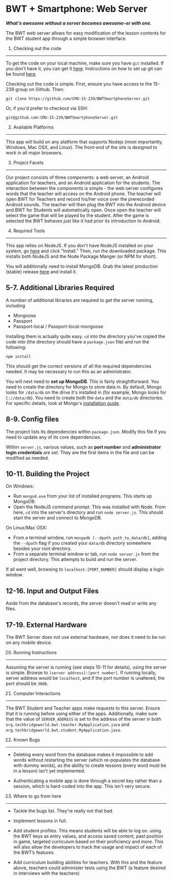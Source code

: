 BWT + Smartphone: Web Server
===============================================================================
***What's awesome without a server becomes awesome-er with one.***  


The BWT web server allows for easy modification of the lesson contents for the BWT student app through a simple browser interface.



1. Checking out the code
-------------------------------------------------------------------------------

To get the code on your local machine, make sure you have ```git``` installed. If you don't have it, you can get it [here](http://git-scm.com/). Instructions on how to set up git can be found [here](https://help.github.com/articles/set-up-git).

Checking out the code is simple. First, ensure you have access to the 15-239 group on Github. Then:  

    git clone https://github.com/CMU-15-239/BWTSmartphoneServer.git

Or, if you'd prefer to checkout via SSH:

    git@github.com:CMU-15-239/BWTSmartphoneServer.git


2. Available Platforms
-------------------------------------------------------------------------------

This app will build on any platform that supports Nodejs (most importantly, Windows, Mac OSX, and Linux). The front-end of the site is designed to work in all major browsers.


3. Project Facets
-------------------------------------------------------------------------------

Our project consists of three components: a web server, an Android application for teachers, and an Android application for the students. The interaction between the components is simple - the web server configures words that the teacher will access on the Android phone. The teacher will open BWT for Teachers and record his/her voice over the prerecorded Android sounds. The teacher will then plug the BWT into the Android device and BWT for Students will automatically open. Once open the teacher will select the game that will be played by the student. After the game is selected the BWT behaves just like it had prior its introduction to Android. 


4. Required Tools
-------------------------------------------------------------------------------

This app relies on NodeJS. If you don't have NodeJS installed on your system, go [here](http://nodejs.org/) and click "Install." Then, run the downloaded package. This installs both NodeJS and the Node Package Manger (or NPM for short).

You will additionally need to install MongoDB. Grab the latest production (stable) release [here](http://www.mongodb.org/downloads) and install it. 


5-7. Additional Libraries Required
-------------------------------------------------------------------------------

A number of additional libraries are required to get the server running, including

 - Mongoose
 - Passport
 - Passport-local / Passport-local-mongoose

Installing them is actually quite easy. ```cd``` into the directory you've copied the code into (the directory should have a ```package.json``` file) and run the following:

    npm install

This should get the correct versions of all the required dependencies needed. It may be necessary to run this as an administrator. 

You will next need to **set up MongoDB**. This is fairly straightforward. You need to create the directory for Mongo to store data in. By default, Mongo looks for ```/data/db``` on the drive it's installed in (for example, Mongo looks for ```C://data/db```). You need to create both the ```data``` and the ```data/db``` directories. For specific details, look at Mongo's [installation guide](http://docs.mongodb.org/manual/installation/). 


8-9. Config files
-------------------------------------------------------------------------------

The project lists its dependencies within ```package.json```. Modify this file if you need to update any of its core dependencies. 

Within ```server.js```, various values, such as **port number** and **administrator login credentials** are set. They are the first items in the file and can be modified as needed.


10-11. Building the Project
-------------------------------------------------------------------------------

On Windows:
 - Run ```mongod.exe``` from your list of installed programs. This starts up MongoDB.
 - Open the NodeJS command prompt. This was installed with Node. From here, ```cd``` into the server's directory and run ```node server.js```. This should start the server and connect to MongoDB.


On Linux/Mac OSX:
 - From a terminal window, run ```mongodb [--dpath path_to_data/db]```, adding the ```--dpath``` flag if you created your ```data/db``` directory somewhere besides your root directory.
 - From a separate terminal window or tab, run ```node server.js``` from the project directory. This attempts to build and run the server.

 If all went well, browsing to ```localhost:[PORT_NUMBER]``` should display a login window. 


12-16. Input and Output Files
-------------------------------------------------------------------------------

Aside from the database's records, the server doesn't read or write any files.


17-19. External Hardware
-------------------------------------------------------------------------------

The BWT Server does not use external hardware, nor does it need to be run on any mobile device.


20. Running Instructions
-------------------------------------------------------------------------------

Assuming the server is running (see steps 10-11 for details), using the server is simple. Browse to ```[server address]:[port number]```. If running locally, server address would be ```localhost```, and if the port number is unaltered, the port should be ```3000```.


21. Computer Interactions
-------------------------------------------------------------------------------


The BWT Student and Teacher apps make requests to this server. Ensure that it is running before using either of the apps. Additionally, make sure that the value of ```SERVER_ADDRESS``` is set to the address of the server in both ```org.techbridgeworld.bwt.teacher.MyApplication.java``` and ```org.techbridgeworld.bwt.student.MyApplication.java```.


22. Known Bugs
-------------------------------------------------------------------------------

 - Deleting every word from the database makes it impossible to add words without restarting the server (which re-populates the database with dummy words), as the ability to create lessons (every word must be in a lesson) isn't yet implemented. 

 - Authenticating a mobile app is done through a secret key rather than a session, which is hard-coded into the app. This isn't very secure.


23. Where to go from here
-------------------------------------------------------------------------------

 - Tackle the bugs list. They're really not that bad. 

 - Implement lessons in full. 

 - Add student profiles. This means students will be able to log on. using the BWT keys as entry values, and access saved content, past position in game, targeted curriculum based on their proficiency and more. This will also allow the developers to track the usage and impact of each of the BWT’s features.

 - Add curriculum building abilities for teachers. With this and the feature above, teachers could administer tests using the BWT (a feature desired in interviews with the teachers)

